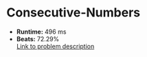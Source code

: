 # Consecutive-Numbers
- **Runtime:** 496 ms
- **Beats:** 72.29%<br>
[Link to problem description](https://leetcode.com/problems/consecutive-numbers/description/?envType=study-plan-v2&envId=top-sql-50)
